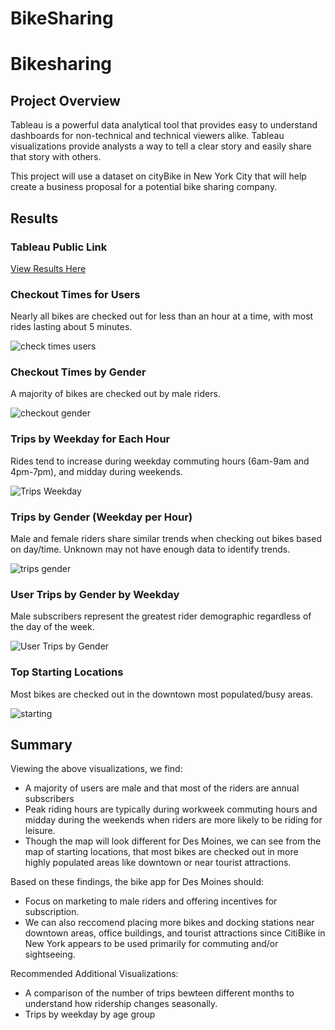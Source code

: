 # BikeSharing

# Bikesharing
## Project Overview
Tableau is a powerful data analytical tool that provides easy to understand dashboards for non-technical and technical viewers alike. Tableau visualizations provide analysts a way to tell a clear story and easily share that story with others. 

This project will use a dataset on cityBike in New York City that will help create a business proposal for a potential bike sharing company. 
## Results
### Tableau Public Link
[View Results Here]()
### Checkout Times for Users
Nearly all bikes are checked out for less than an hour at a time, with most rides lasting about 5 minutes.

![check times users]()
### Checkout Times by Gender
A majority of bikes are checked out by male riders.

![checkout gender]()
### Trips by Weekday for Each Hour
Rides tend to increase during weekday commuting hours (6am-9am and 4pm-7pm), and midday during weekends.

![Trips Weekday]()
### Trips by Gender (Weekday per Hour)
Male and female riders share similar trends when checking out bikes based on day/time. Unknown may not have enough data to identify trends.

![trips gender]()
### User Trips by Gender by Weekday
Male subscribers represent the greatest rider demographic regardless of the day of the week.

![User Trips by Gender]()
### Top Starting Locations
Most bikes are checked out in the downtown most populated/busy areas.

![starting]()

## Summary
Viewing the above visualizations, we find: 
* A majority of users are male and that most of the riders are annual subscribers
* Peak riding hours are typically during workweek commuting hours and midday during the weekends when riders are more likely to be riding for leisure. 
* Though the map will look different for Des Moines, we can see from the map of starting locations, that most bikes are checked out in more highly populated areas like downtown or near tourist attractions.

Based on these findings, the bike app for Des Moines should:
* Focus on marketing to male riders and offering incentives for subscription. 
* We can also reccomend placing more bikes and docking stations near downtown areas, office buildings, and tourist attractions since CitiBike in New York appears to be used primarily for commuting and/or sightseeing.

Recommended Additional Visualizations: 
* A comparison of the number of trips bewteen different months to understand how ridership changes seasonally.
* Trips by weekday by age group
